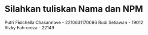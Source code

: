 # Silahkan tuliskan Nama dan NPM

Putri Fisichella Chasannove - 2210631170096
Budi Setiawan - 19012
<br/>
Rizky Fahrureza - 22149
